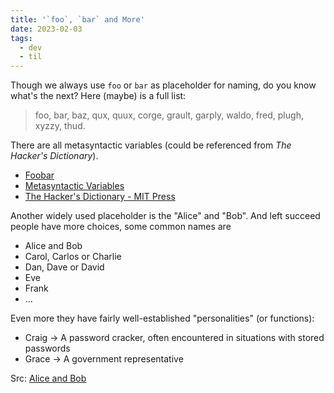 ```yaml
---
title: '`foo`, `bar` and More'
date: 2023-02-03
tags:
  - dev
  - til
---
```


Though we always use `foo` or `bar` as placeholder for naming, do you know
what's the next? Here (maybe) is a full list:

> foo, bar, baz, qux, quux, corge, grault, garply, waldo, fred, plugh, xyzzy,
> thud.

There are all metasyntactic variables (could be referenced from _The Hacker's
Dictionary_).

- [Foobar](https://en.wikipedia.org/wiki/Foobar)
- [Metasyntactic Variables](https://en.wikipedia.org/wiki/Metasyntactic_variable)
- [The Hacker's Dictionary - MIT Press](http://hackersdictionary.com/html/entry/foo.html)

Another widely used placeholder is the "Alice" and "Bob". And left succeed
people have more choices, some common names are

- Alice and Bob
- Carol, Carlos or Charlie
- Dan, Dave or David
- Eve
- Frank
- ...

Even more they have fairly well-established "personalities" (or functions):

- Craig -> A password cracker, often encountered in situations with stored
  passwords
- Grace -> A government representative

Src: [Alice and Bob](https://en.wikipedia.org/wiki/Alice_and_Bob)
